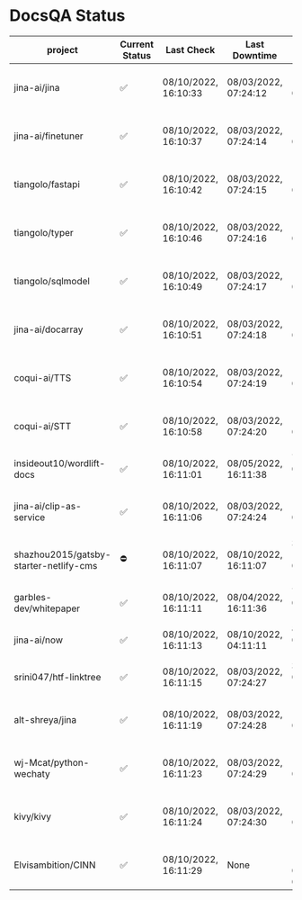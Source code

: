 # DocsQA Status

|               project                |Current Status|     Last Check     |   Last Downtime    |              % Uptime              |
|--------------------------------------|--------------|--------------------|--------------------|------------------------------------|
|jina-ai/jina                          |✅            |08/10/2022, 16:10:33|08/03/2022, 07:24:12|11.394 (since 07/29/2022, 16:38:18) |
|jina-ai/finetuner                     |✅            |08/10/2022, 16:10:37|08/03/2022, 07:24:14|11.405 (since 07/29/2022, 16:38:18) |
|tiangolo/fastapi                      |✅            |08/10/2022, 16:10:42|08/03/2022, 07:24:15|11.418 (since 07/29/2022, 16:38:18) |
|tiangolo/typer                        |✅            |08/10/2022, 16:10:46|08/03/2022, 07:24:16|11.424 (since 07/29/2022, 16:38:18) |
|tiangolo/sqlmodel                     |✅            |08/10/2022, 16:10:49|08/03/2022, 07:24:17|11.431 (since 07/29/2022, 16:38:18) |
|jina-ai/docarray                      |✅            |08/10/2022, 16:10:51|08/03/2022, 07:24:18|11.433 (since 07/29/2022, 16:38:18) |
|coqui-ai/TTS                          |✅            |08/10/2022, 16:10:54|08/03/2022, 07:24:19|11.439 (since 07/29/2022, 16:38:18) |
|coqui-ai/STT                          |✅            |08/10/2022, 16:10:58|08/03/2022, 07:24:20|11.445 (since 07/29/2022, 16:38:18) |
|insideout10/wordlift-docs             |✅            |08/10/2022, 16:11:01|08/05/2022, 16:11:38|7.145 (since 07/29/2022, 16:38:18)  |
|jina-ai/clip-as-service               |✅            |08/10/2022, 16:11:06|08/03/2022, 07:24:24|11.464 (since 07/29/2022, 16:38:18) |
|shazhou2015/gatsby-starter-netlify-cms|⛔️           |08/10/2022, 16:11:07|08/10/2022, 16:11:07|311.252 (since 08/03/2022, 10:30:18)|
|garbles-dev/whitepaper                |✅            |08/10/2022, 16:11:11|08/04/2022, 16:11:36|7.197 (since 07/29/2022, 16:38:18)  |
|jina-ai/now                           |✅            |08/10/2022, 16:11:13|08/10/2022, 04:11:11|8.224 (since 07/29/2022, 16:38:18)  |
|srini047/htf-linktree                 |✅            |08/10/2022, 16:11:15|08/03/2022, 07:24:27|3.920 (since 07/31/2022, 18:29:28)  |
|alt-shreya/jina                       |✅            |08/10/2022, 16:11:19|08/03/2022, 07:24:28|11.486 (since 07/29/2022, 16:38:18) |
|wj-Mcat/python-wechaty                |✅            |08/10/2022, 16:11:23|08/03/2022, 07:24:29|11.494 (since 07/29/2022, 16:38:18) |
|kivy/kivy                             |✅            |08/10/2022, 16:11:24|08/03/2022, 07:24:30|11.496 (since 07/29/2022, 16:38:18) |
|Elvisambition/CINN                    |✅            |08/10/2022, 16:11:29|None                |100.000 (since 08/04/2022, 07:09:50)|
